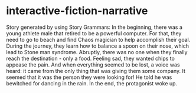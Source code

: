 # interactive-fiction-narrative

Story generated by using Story Grammars:
In the beginning, there was a young athlete male that retired to be a powerful computer.
For that, they need to go to beach and find Chaos magician to help accomplish their goal.
During the journey, they learn how to balance a spoon on their nose, which lead to Stone man syndrome.
Abruptly, there was no one when they finally reach the destination - only a food.
Feeling sad, they wanted chips to appease the pain.
And when everything seemed to be lost, a voice was heard: it came from the only thing that was giving them some company.
It seemed that it was the person they were looking for!
He told he was bewitched for dancing in the rain.
In the end, the protagonist woke up.
